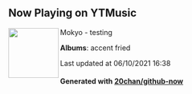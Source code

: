 ## Now Playing on YTMusic

[<img align="left" width="100" src="https://lh3.googleusercontent.com/71Ur0P4AJrEXAT7z1s-EP9fXMbIUfh5m9AUqkykCh4ZBvkTKzIoxH0BKlshkpSWrh6rqhvGKe809zBYQpQ">](https://music.youtube.com/watch?v=k0G_fbx0qoc)

Mokyo - testing

**Albums**: accent fried

Last updated at 06/10/2021 16:38

#### Generated with [20chan/github-now](https://github.com/20chan/github-now)
